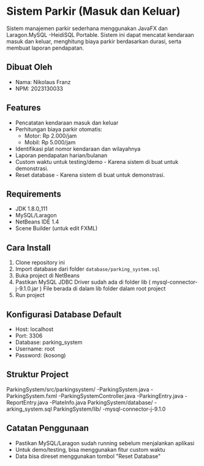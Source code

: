 # Sistem Parkir (Masuk dan Keluar)

Sistem manajemen parkir sederhana menggunakan JavaFX dan Laragon.MySQL -HeidiSQL Portable.
Sistem ini dapat mencatat kendaraan masuk dan keluar, menghitung biaya parkir berdasarkan durasi, serta membuat laporan pendapatan.

## Dibuat Oleh
- Nama: Nikolaus Franz
- NPM: 2023130033

## Features
- Pencatatan kendaraan masuk dan keluar
- Perhitungan biaya parkir otomatis:
  * Motor: Rp 2.000/jam
  * Mobil: Rp 5.000/jam
- Identifikasi plat nomor kendaraan dan wilayahnya
- Laporan pendapatan harian/bulanan
- Custom waktu untuk testing/demo - Karena sistem di buat untuk demonstrasi.
- Reset database - Karena sistem di buat untuk demonstrasi.

## Requirements
- JDK 1.8.0_111
- MySQL/Laragon
- NetBeans IDE 1.4
- Scene Builder (untuk edit FXML)

## Cara Install
1. Clone repository ini
2. Import database dari folder `database/parking_system.sql`
3. Buka project di NetBeans
4. Pastikan MySQL JDBC Driver sudah ada di folder lib ( mysql-connector-j-9.1.0.jar ) File berada di dalam lib folder dalam root project
5. Run project

## Konfigurasi Database Default
- Host: localhost
- Port: 3306
- Database: parking_system
- Username: root
- Password: (kosong)

## Struktur Project

ParkingSystem/src/parkingsystem/
-ParkingSystem.java
-ParkingSystem.fxml
-ParkingSystemController.java
-ParkingEntry.java
-ReportEntry.java
-PlateInfo.java
ParkingSystem/database/
-arking_system.sql
ParkingSystem/lib/
-mysql-connector-j-9.1.0

## Catatan Penggunaan
- Pastikan MySQL/Laragon sudah running sebelum menjalankan aplikasi
- Untuk demo/testing, bisa menggunakan fitur custom waktu
- Data bisa direset menggunakan tombol "Reset Database"
